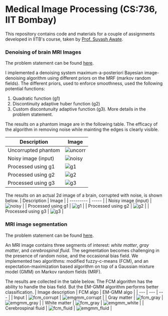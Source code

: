 # Medical Image Processing (CS:736, IIT Bombay)
This repository contains code and materials for a couple of assignments developed in IITB's course, taken by [Prof. Suyash Awate](https://www.cse.iitb.ac.in/~suyash/).

### Denoising of brain MRI Images
The problem statement can be found [here](./mri_denoising/problem_statement.pdf).

I implemented a denoising system maximum-a-posteriori Bayesian image-denoising algorithm using different priors on the MRF (markov random fields). The different priors, used to enforce smoothness, used the following potential functions:
1. Quadratic function (g1)
2. Discontinuity adaptive huber function (g2)
3. Custom discontunuity adaptive function (g3). More details in the problem statement.

The results on a phantom image are in the following table. The efficacy of the algorithm in removing noise while mainting the edges is clearly visible.

| Description     | Image |
| ---- | ----- |
| Uncorrupted phantom | ![uncorr](./mri_denoising/phantom_01_uncorrupted.png) |
| Noisy image (input) | ![noisy](./mri_denoising/phantom_02_noisy.png) |
| Processed using g1 | ![g1](./mri_denoising/phantom_03_g1.png) |
| Processed using g2 | ![g2](./mri_denoising/phantom_04_g2.png) |
| Processed using g3 | ![g3](./mri_denoising/phantom_05_g3.png) |

The results on an actual 2d image of a brain, corrupted with noise, is shown below.
| Description | Image |
| --------- | ----- |
| Noisy image (input) | ![noisy](./mri_denoising/mri_02_noisy.png) |
| Processed using g1 | ![g1](./mri_denoising/mri_03_g1.png) |
| Processed using g2 | ![g2](./mri_denoising/mri_04_g2.png) |
| Processed using g3 | ![g3](./mri_denoising/mri_05_g3.png) |

### MRI image segmentation
The problem statement can be found [here]((./mri_segmentation/problem_statement.pdf).).

An MRI image contains three segments of interest: *white matter*, *gray matter*, and *cerebrospinal fluid*. The segmentation becomes challenging in the presence of random noise, and the occasional bias field. We implemented two algorithms: modified fuzzy-c-means (FCM), and an expectation-maximization based algorithm on top of a Gaussian mixture model (GMM) on Markov random fields (MRF).

The results are collected in the table below. The FCM algorithm has the ability to handle the bias field. But the EM-GMM algorithm performs better classification.
| Image description | FCM algo | EM-GMM algo |
| --- | --- | --- |
| Input | ![fcm_corrupt](./mri_segmentation/fcm_01_corrupt.png) | ![emgmm_corrupt](./mri_segmentation/emgmm_01_corrupt.png) |
| Gray matter | ![fcm_gray](./mri_segmentation/fcm_02_gray.png) | ![emgmm_gray](./mri_segmentation/emgmm_02_gray.png) |
| White matter | ![fcm_gray](./mri_segmentation/fcm_03_white.png) | ![emgmm_white](./mri_segmentation/emgmm_03_white.png) |
| Cerebrospinal fluid | ![fcm_fluid](./mri_segmentation/fcm_04_fluid.png) | ![emgmm_fluid](./mri_segmentation/emgmm_04_fluid.png) |



